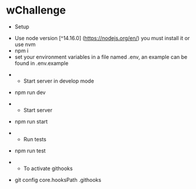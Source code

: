 # wChallenge

* Setup

- Use node version [^14.16.0] (https://nodejs.org/en/) you must install it or use nvm
- npm i
- set your environment variables in a file named .env, an example can be found in .env.example

* * Start server in develop mode

- npm run dev

* * Start server

- npm run start

* * Run tests

- npm run test

* * To activate githooks

- git config core.hooksPath .githooks 